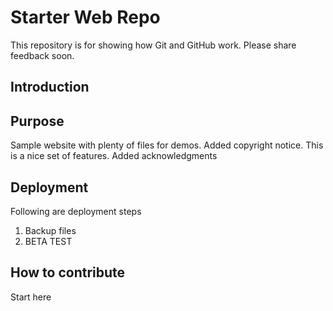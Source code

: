 # Starter Web Repo

This repository is for showing how Git and GitHub work. Please share feedback soon.

## Introduction
## Purpose

Sample website with plenty of files for demos. Added copyright notice. This is a nice set of features.
Added acknowledgments 

## Deployment

Following are deployment steps
1. Backup files
2. BETA TEST

## How to contribute

Start here